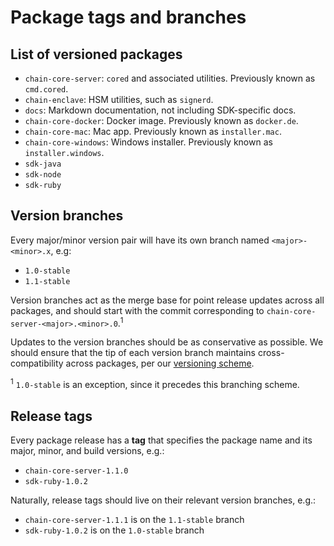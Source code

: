 # Package tags and branches

## List of versioned packages

- `chain-core-server`: `cored` and associated utilities. Previously known as `cmd.cored`.
- `chain-enclave`: HSM utilities, such as `signerd`.
- `docs`: Markdown documentation, not including SDK-specific docs.
- `chain-core-docker`: Docker image. Previously known as `docker.de`.
- `chain-core-mac`: Mac app. Previously known as `installer.mac`.
- `chain-core-windows`: Windows installer. Previously known as `installer.windows`.
- `sdk-java`
- `sdk-node`
- `sdk-ruby`

## Version branches

Every major/minor version pair will have its own branch named `<major>-<minor>.x`, e.g:

- `1.0-stable`
- `1.1-stable`

Version branches act as the merge base for point release updates across all packages, and should start with the commit corresponding to `chain-core-server-<major>.<minor>.0`.<sup>1</sup>

Updates to the version branches should be as conservative as possible. We should ensure that the tip of each version branch maintains cross-compatibility across packages, per our [versioning scheme](../core/reference/versioning.md).

<sup>1</sup> `1.0-stable` is an exception, since it precedes this branching scheme.

## Release tags

Every package release has a **tag** that specifies the package name and its major, minor, and build versions, e.g.:

- `chain-core-server-1.1.0`
- `sdk-ruby-1.0.2`

Naturally, release tags should live on their relevant version branches, e.g.:

- `chain-core-server-1.1.1` is on the `1.1-stable` branch
- `sdk-ruby-1.0.2` is on the `1.0-stable` branch
